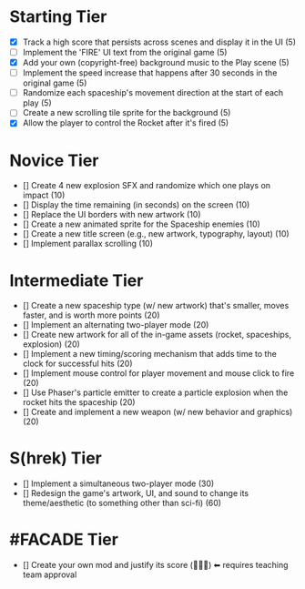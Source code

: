 #  Starting Tier
- [X]    Track a high score that persists across scenes and display it in the UI (5)
- [ ]    Implement the 'FIRE' UI text from the original game (5)
- [X]    Add your own (copyright-free) background music to the Play scene (5)
- [ ]    Implement the speed increase that happens after 30 seconds in the original game (5)
- [ ]    Randomize each spaceship's movement direction at the start of each play (5)
- [ ]    Create a new scrolling tile sprite for the background (5)
- [X]    Allow the player to control the Rocket after it's fired (5)
# Novice Tier
- []    Create 4 new explosion SFX and randomize which one plays on impact (10)
- []    Display the time remaining (in seconds) on the screen (10)
- []    Replace the UI borders with new artwork (10)
- []    Create a new animated sprite for the Spaceship enemies (10)
- []    Create a new title screen (e.g., new artwork, typography, layout) (10)
- []    Implement parallax scrolling (10)
# Intermediate Tier
- []    Create a new spaceship type (w/ new artwork) that's smaller, moves faster, and is worth more points (20)
- []    Implement an alternating two-player mode (20)
- []    Create new artwork for all of the in-game assets (rocket, spaceships, explosion) (20) 
- []    Implement a new timing/scoring mechanism that adds time to the clock for successful hits (20)
- []    Implement mouse control for player movement and mouse click to fire (20)
- []    Use Phaser's particle emitter to create a particle explosion when the rocket hits the spaceship (20)
- []    Create and implement a new weapon (w/ new behavior and graphics) (20)
# S(hrek) Tier
- []    Implement a simultaneous two-player mode (30)
- []    Redesign the game's artwork, UI, and sound to change its theme/aesthetic (to something other than sci-fi) (60)
# #FACADE Tier
- []    Create your own mod and justify its score (🤷🏻‍♂️) ⬅ requires teaching team approval